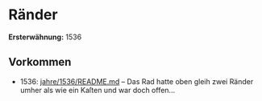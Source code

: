 # Ränder

**Ersterwähnung:** 1536

## Vorkommen
- 1536: [jahre/1536/README.md](../jahre/1536/README.md) – Das Rad hatte oben gleih zwei Ränder
umher als wie ein Kaſten und war doch offen...
